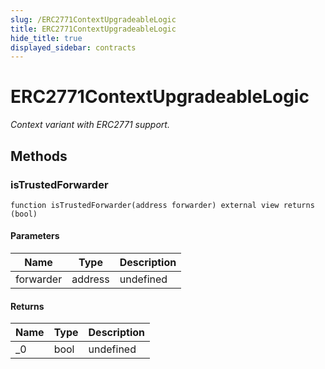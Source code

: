 ```yaml
---
slug: /ERC2771ContextUpgradeableLogic
title: ERC2771ContextUpgradeableLogic
hide_title: true
displayed_sidebar: contracts
---
```


# ERC2771ContextUpgradeableLogic

_Context variant with ERC2771 support._

## Methods

### isTrustedForwarder

```solidity
function isTrustedForwarder(address forwarder) external view returns (bool)
```

#### Parameters

| Name      | Type    | Description |
| --------- | ------- | ----------- |
| forwarder | address | undefined   |

#### Returns

| Name | Type | Description |
| ---- | ---- | ----------- |
| \_0  | bool | undefined   |
